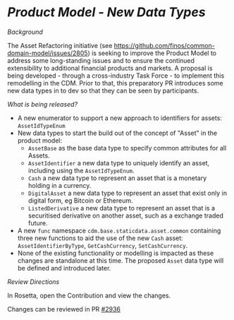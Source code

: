 # *Product Model - New Data Types*

_Background_

The Asset Refactoring initiative (see https://github.com/finos/common-domain-model/issues/2805) is seeking to improve the Product Model to address some long-standing issues and to ensure the continued extensibility to additional  financial products and markets.  A proposal is being developed - through a cross-industry Task Force - to implement this remodelling in the CDM.  Prior to that, this preparatory PR introduces some new data types in to dev so that they can be seen by participants.

_What is being released?_

- A new enumerator to support a new approach to identifiers for assets: `AssetIdTypeEnum`
- New data types to start the build out of the concept of "Asset" in the product model:
  - `AssetBase` as the base data type to specify common attributes for all Assets.
  - `AssetIdentifier` a new data type to uniquely identify an asset, including using the `AssetIdTypeEnum`.
  - `Cash` a new data type to represent an asset that is a monetary holding in a currency.
  - `DigitalAsset` a new data type to represent an asset that exist only in digital form, eg Bitcoin or Ethereum.
  - `ListedDerivative` a new data type to represent an asset that is a securitised derivative on another asset, such as a exchange traded future.
- A new `func` namespace `cdm.base.staticdata.asset.common` containing three new functions to aid the use of the new `Cash` asset:  `AssetIdentifierByType`, `GetCashCurrency`, `SetCashCurrency`.
- None of the existing functionality or modelling is impacted as these changes are standalone at this time.  The proposed `Asset` data type will be defined and introduced later.

_Review Directions_

In Rosetta, open the Contribution and view the changes.

Changes can be reviewed in PR [#2936](https://github.com/finos/common-domain-model/pull/2944)
